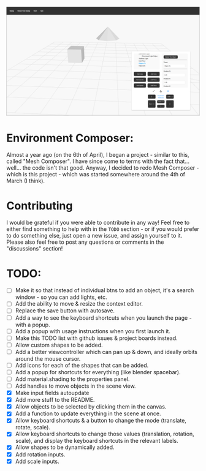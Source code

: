 ![](./images/MatrixrScreenshot.png)

# Environment Composer:
Almost a year ago (on the 6th of April), I began a project - similar to this, called "Mesh Composer". I have since come to terms with the fact that... well... the code isn't that good. Anyway, I decided to redo Mesh Composer - which is this project - which was started somewhere around the 4th of March (I think).

# Contributing
I would be grateful if you were able to contribute in any way! Feel free to either find something to help with in the `TODO` section - or if you would prefer to do something else, just open a new issue, and assign yourself to it.
Please also feel free to post any questions or comments in the "discussions" section!

# TODO:
- [ ] Make it so that instead of individual btns to add an object, it's a search window - so you can add lights, etc.
- [ ] Add the ability to move & resize the context editor.
- [ ] Replace the save button with autosave.
- [ ] Add a way to see the keyboard shortcuts when you launch the page - with a popup.
- [ ] Add a popup with usage instructions when you first launch it.
- [ ] Make this TODO list with github issues & project boards instead.
- [ ] Allow custom shapes to be added.
- [ ] Add a better viewcontroller which can pan up & down, and ideally orbits around the mouse cursor.
- [ ] Add icons for each of the shapes that can be added.
- [ ] Add a popup for shortcuts for everything (like blender spacebar).
- [ ] Add material.shading to the properties panel.
- [ ] Add handles to move objects in the scene view.
- [x] Make input fields autoupdate
- [x] Add more stuff to the README.
- [x] Allow objects to be selected by clicking them in the canvas.
- [x] Add a function to update everything in the scene at once.
- [x] Allow keyboard shortcuts & a button to change the mode (translate, rotate, scale).
- [x] Allow keyboard shortcuts to change those values (translation, rotation, scale), and display the keyboard shortcuts in the relevant labels.
- [x] Allow shapes to be dynamically added.
- [x] Add rotation inputs.
- [x] Add scale inputs.
